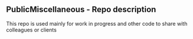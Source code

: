 ## PublicMiscellaneous - Repo description

This repo is used mainly for work in progress and other code to share with colleagues or clients
